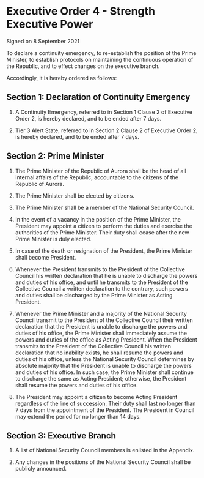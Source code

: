 # Executive Order 4 - Strength Executive Power
Signed on 8 September 2021

To declare a continuity emergency, to re-establish the position of the Prime Minister, to establish protocols on maintaining the continuous operation of the Republic, and to effect changes on the executive branch.

Accordingly, it is hereby ordered as follows:

## Section 1: Declaration of Continuity Emergency
1. A Continuity Emergency, referred to in Section 1 Clause 2 of Executive Order 2, is hereby declared, and to be ended after 7 days.

2. Tier 3 Alert State, referred to in Section 2 Clause 2 of Executive Order 2, is hereby declared, and to be ended after 7 days.


## Section 2: Prime Minister
1. The Prime Minister of the Republic of Aurora shall be the head of all internal affairs of the Republic, accountable to the citizens of the Republic of Aurora.

2. The Prime Minister shall be elected by citizens.

3. The Prime Minister shall be a member of the National Security Council.

4. In the event of a vacancy in the position of the Prime Minister, the President may appoint a citizen to perform the duties and exercise the authorities of the Prime Minister. Their duty shall cease after the new Prime Minister is duly elected.

5. In case of the death or resignation of the President, the Prime Minister shall become President.

6. Whenever the President transmits to the President of the Collective Council his written declaration that he is unable to discharge the powers and duties of his office, and until he transmits to the President of the Collective Council a written declaration to the contrary, such powers and duties shall be discharged by the Prime Minister as Acting President.

7. Whenever the Prime Minister and a majority of the National Security Council transmit to the President of the Collective Council their written declaration that the President is unable to discharge the powers and duties of his office, the Prime Minister shall immediately assume the powers and duties of the office as Acting President. When the President transmits to the President of the Collective Council his written declaration that no inability exists, he shall resume the powers and duties of his office, unless the National Security Council determines by absolute majority that the President is unable to discharge the powers and duties of his office. In such case, the Prime Minister shall continue to discharge the same as Acting President; otherwise, the President shall resume the powers and duties of his office.

8. The President may appoint a citizen to become Acting President regardless of the line of succession. Their duty shall last no longer than 7 days from the appointment of the President. The President in Council may extend the period for no longer than 14 days.


## Section 3: Executive Branch
1. A list of National Security Council members is enlisted in the Appendix.

2. Any changes in the positions of the National Security Council shall be publicly announced.